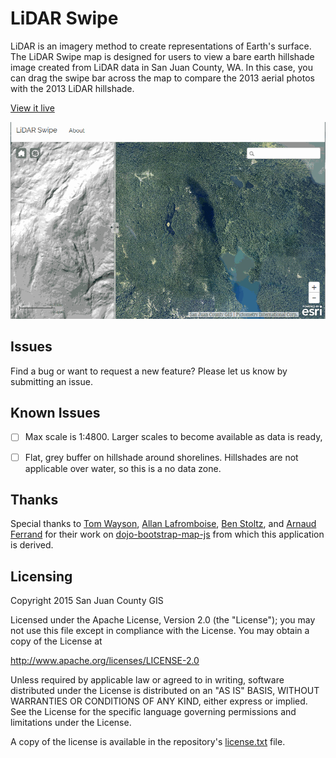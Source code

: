 # LiDAR Swipe

LiDAR is an imagery method to create representations of Earth's surface. The LiDAR Swipe map is designed for users to view a bare earth hillshade image created from LiDAR data in San Juan County, WA. In this case, you can drag the swipe bar across the map to compare the 2013 aerial photos with the 2013 LiDAR hillshade.

[View it live](http://sjcgis.github.io/lidar-swipe)

![App Screenshot](https://raw.githubusercontent.com/sjcgis/lidar-swipe/master/lidar-swipe.gif)

## Issues

Find a bug or want to request a new feature?  Please let us know by submitting an issue.

## Known Issues

- [ ] Max scale is 1:4800. Larger scales to become available as data is ready,

- [ ] Flat, grey buffer on hillshade around shorelines. Hillshades are not applicable over water, so this is a no data zone.

## Thanks
Special thanks to [Tom Wayson](https://github.com/tomwayson), [Allan Lafromboise](https://github.com/alaframboise), [Ben Stoltz](https://github.com/benstoltz), and [Arnaud Ferrand](https://github.com/tsamaya) for their work on [dojo-bootstrap-map-js](https://github.com/Esri/dojo-bootstrap-map-js) from which this application is derived.

## Licensing
Copyright 2015 San Juan County GIS

Licensed under the Apache License, Version 2.0 (the "License");
you may not use this file except in compliance with the License.
You may obtain a copy of the License at

   http://www.apache.org/licenses/LICENSE-2.0

Unless required by applicable law or agreed to in writing, software
distributed under the License is distributed on an "AS IS" BASIS,
WITHOUT WARRANTIES OR CONDITIONS OF ANY KIND, either express or implied.
See the License for the specific language governing permissions and
limitations under the License.

A copy of the license is available in the repository's [license.txt](https://raw.github.com/sjcgis/lidar-swipe/master/license.txt) file.
